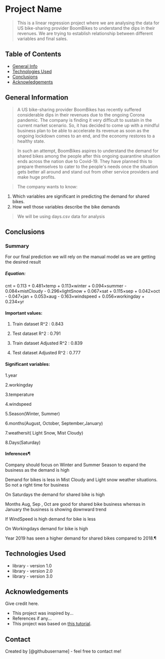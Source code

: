 # Project Name
> This is a linear regression project where we are analysing the data for US bike-sharing provider BoomBikes to understand the dips in their revenues. We are trying to establish relationship between different variables and final sales.


## Table of Contents
* [General Info](#general-information)
* [Technologies Used](#technologies-used)
* [Conclusions](#conclusions)
* [Acknowledgements](#acknowledgements)

<!-- You can include any other section that is pertinent to your problem -->

## General Information
> A US bike-sharing provider BoomBikes has recently suffered considerable dips in their revenues due to the ongoing Corona pandemic. The company is finding it very difficult to sustain in the current market scenario. So, it has decided to come up with a mindful business plan to be able to accelerate its revenue as soon as the ongoing lockdown comes to an end, and the economy restores to a healthy state.

> In such an attempt, BoomBikes aspires to understand the demand for shared bikes among the people after this ongoing quarantine situation ends across the nation due to Covid-19. They have planned this to prepare themselves to cater to the people's needs once the situation gets better all around and stand out from other service providers and make huge profits.

> The company wants to know:
1) Which variables are significant in predicting the demand for shared bikes.
2) How well those variables describe the bike demands

> We will be using days.csv data for analysis 

## Conclusions
### Summary

For our final prediction we will rely on the manual model as we are getting the desired result

##### Equation: 

cnt = 0.113 + 0.481×temp + 0.113×winter + 0.094×summer - 0.084×mistCloudy - 0.296×lightSnow + 0.067×sat + 0.115×sep + 0.042×oct - 0.047×jan + 0.053×aug - 0.163×windspeed + 0.056×workingday + 0.234×yr

#### Important values:
1. Train dataset R^2 : 0.843
   
2. Test dataset R^2 : 0.791
   
3. Train dataset Adjusted R^2 : 0.839
   
4. Test dataset Adjusted R^2 : 0.777
   
#### Significant variables:
1.year

2.workingday

3.temperature

4.windspeed

5.Season(Winter, Summer)

6.months(August, October, September,January)

7.weathersit( Light Snow, Mist Cloudy)

8.Days(Saturday)

#### Inferences¶
Company should focus on Winter and Summer Season to expand the business as the demand is high

Demand for bikes is less in Mist Cloudy and Light snow weather situations. So not a right time for business

On Saturdays the demand for shared bike is high

Months Aug, Sep , Oct are good for shared bike business whereas in January the business is showing downward trend

If WindSpeed is high demand for bike is less

On Workingdays demand for bike is high

Year 2019 has seen a higher demand for shared bikes compared to 2018.¶


## Technologies Used
- library - version 1.0
- library - version 2.0
- library - version 3.0

<!-- As the libraries versions keep on changing, it is recommended to mention the version of library used in this project -->

## Acknowledgements
Give credit here.
- This project was inspired by...
- References if any...
- This project was based on [this tutorial](https://www.example.com).


## Contact
Created by [@githubusername] - feel free to contact me!


<!-- Optional -->
<!-- ## License -->
<!-- This project is open source and available under the [... License](). -->

<!-- You don't have to include all sections - just the one's relevant to your project -->
